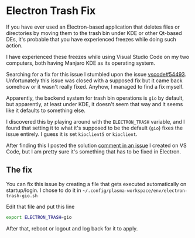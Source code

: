 # Electron Trash Fix

If you have ever used an Electron-based application that deletes files or directories by moving them to the trash bin
under KDE or other Qt-based DEs, it's probable that you have experienced freezes while doing such action.

I have experienced these freezes while using Visual Studio Code on my two computers, both having Manjaro KDE as its
operating system.

Searching for a fix for this issue I stumbled upon the issue [vscode#54493](https://github.com/microsoft/vscode/issues/54493).
Unfortunately this issue was closed with a supposed fix but it came back somehow or it wasn't really fixed. 
Anyhow, I managed to find a fix myself. 

Apparently, the backend system for trash bin operations is `gio` by default, but apparently, at least under KDE, it doesn't seem
that way and it seems like it defaults to something else.

I discovered this by playing around with the `ELECTRON_TRASH` variable, and I found that setting it to what it's supposed
to be the default (`gio`) fixes the issue entirely. I guess it is set `kioclient5` or `kioclient`. 

After finding this I posted the solution  [comment in an issue](https://github.com/microsoft/vscode/issues/90034#issuecomment-582115953)
I created on VS Code, but I am pretty sure it's something that has to be fixed in Electron. 

## The fix

You can fix this issue by creating a file that gets executed automatically on startup/login. 
I chose to do it in `~/.config/plasma-workspace/env/electron-trash-gio.sh`

Edit that file and put this line

```bash
export ELECTRON_TRASH=gio
```

After that, reboot or logout and log back for it to apply.